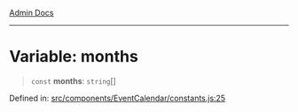 [Admin Docs](/)

***

# Variable: months

> `const` **months**: `string`[]

Defined in: [src/components/EventCalendar/constants.js:25](https://github.com/abhassen44/talawa-admin/blob/bb7b6d5252385a81ad100b897eb0cba4f7ba10d2/src/components/EventCalendar/constants.js#L25)
